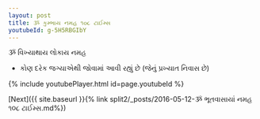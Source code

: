 ```yaml
---
layout: post
title: ૐ કુમ્ભાય નમહ ૧૦૮ ટાઈમ્સ
youtubeId: g-5H5RBGIbY
---
```

 
 
 ૐ વિખ્યાથાય લોકાય નમહ  
 
 -  કોણ દરેક જગ્યાએથી જોવામાં આવી રહ્યું છે (જેનું પ્રખ્યાત નિવાસ છે) 
 
  
 
  
 
 
 
 
 
 


{% include youtubePlayer.html id=page.youtubeId %}
 
[Next]({{ site.baseurl }}{% link  split2/_posts/2016-05-12-ૐ ભૂતવાસાયાં નમહ ૧૦૮ ટાઈમ્સ.md%})
 
